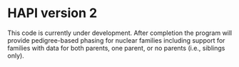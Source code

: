 HAPI version 2
==============
This code is currently under development. After completion the program will
provide pedigree-based phasing for nuclear families including support for
families with data for both parents, one parent, or no parents (i.e., siblings
only).
